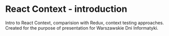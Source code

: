 # React Context - introduction

Intro to React Context, comparision with Redux, context testing approaches.
Created for the purpose of presentation for Warszawskie Dni Informatyki.